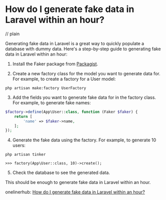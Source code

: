 # How do I generate fake data in Laravel within an hour?
// plain

Generating fake data in Laravel is a great way to quickly populate a database with dummy data. Here's a step-by-step guide to generating fake data in Laravel within an hour:

1. Install the Faker package from [Packagist](https://packagist.org/packages/fzaninotto/faker).

2. Create a new factory class for the model you want to generate data for. For example, to create a factory for a User model:

```
php artisan make:factory UserFactory
```

3. Add the fields you want to generate fake data for in the factory class. For example, to generate fake names:

```php
$factory->define(App\User::class, function (Faker $faker) {
    return [
        'name' => $faker->name,
    ];
});
```

4. Generate the fake data using the factory. For example, to generate 10 users:

```
php artisan tinker

>>> factory(App\User::class, 10)->create();
```

5. Check the database to see the generated data.

This should be enough to generate fake data in Laravel within an hour.

onelinerhub: [How do I generate fake data in Laravel within an hour?](https://onelinerhub.com/php-faker/how-do-i-generate-fake-data-in-laravel-within-an-hour)